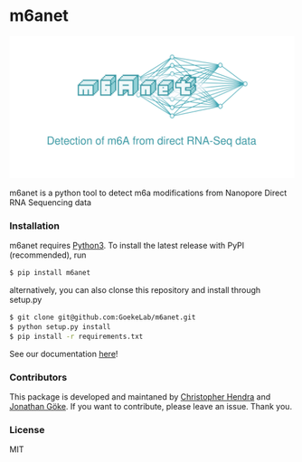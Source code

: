 # m6anet
![alt text](https://github.com/GoekeLab/m6anet/blob/master/figures/m6anet_logo.png "m6anet")

m6anet is a python tool to detect m6a modifications from Nanopore Direct RNA Sequencing data

### Installation

m6anet requires [Python3](https://www.python.org). To install the latest release with PyPI (recommended), run

```sh
$ pip install m6anet
```

alternatively, you can also clonse this repository and install through setup.py

```sh
$ git clone git@github.com:GoekeLab/m6anet.git
$ python setup.py install
$ pip install -r requirements.txt 
```

See our documentation [here](https://m6anet.readthedocs.io/)!

### Contributors

This package is developed and maintaned by [Christopher Hendra](https://github.com/chrishendra93) and [Jonathan Göke](https://github.com/jonathangoeke). If you want to contribute, please leave an issue. Thank you.
### License
MIT

